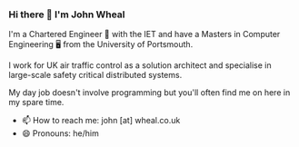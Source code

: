 ### Hi there 👋 I'm John Wheal

I'm a Chartered Engineer 🚀 with the IET and have a Masters in Computer Engineering 🖥️ from the University of Portsmouth.  

I work for UK air traffic control as a solution architect and specialise in large-scale safety critical distributed systems.

My day job doesn't involve programming but you'll often find me on here in my spare time.

- 📫 How to reach me: john [at] wheal.co.uk
- 😄 Pronouns: he/him
